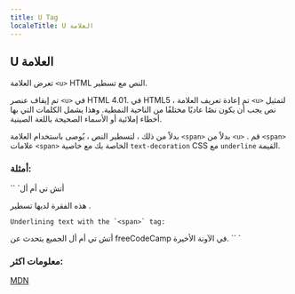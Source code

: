 ```yaml
---
title: U Tag
localeTitle: U العلامة
---
```

## U العلامة

تعرض العلامة `<u>` HTML النص مع تسطير.

تم إيقاف عنصر `<u>` في HTML 4.01. في HTML5 ، تم إعادة تعريف العلامة `<u>` لتمثيل نص يجب أن يكون نصًا عاديًا مختلفًا من الناحية النمطية. وهذا يشمل الكلمات التي بها أخطاء إملائية أو الأسماء الصحيحة باللغة الصينية.

بدلاً من ذلك ، لتسطير النص ، يُوصى باستخدام العلامة `<span>` بدلاً من `<u>` . قم `<span>` علامات `<span>` الخاصة بك مع خاصية `text-decoration` CSS مع `underline` القيمة.

### أمثلة:

\`\` \`أتش تي أم أل

هذه الفقرة لديها تسطير .

 ``Underlining text with the `<span>` tag: 
`` 

أتش تي أم أل الجميع يتحدث عن freeCodeCamp في الآونة الأخيرة. \`\` \`

### معلومات اكثر:

[MDN](https://developer.mozilla.org/en-US/docs/Web/HTML/Element/u)